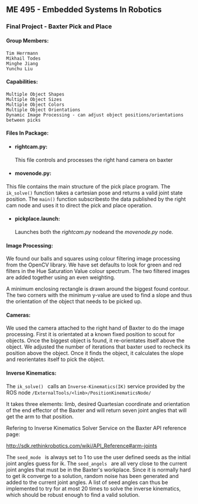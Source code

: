 ## ME 495 - Embedded Systems In Robotics

### Final Project - Baxter Pick and Place

#### Group Members:

    Tim Herrmann
    Mikhail Todes
    Minghe Jiang
    Yunchu Liu

#### Capabilities:

	Multiple Object Shapes
	Multiple Object Sizes
	Multiple Object Colors
	Multiple Object Orientations
	Dynamic Image Processing - can adjust object positions/orientations between picks

#### Files In Package:

* #### rightcam.py:
	This file controls and processes the right hand camera on baxter

* #### movenode.py:
This file contains the main structure of the pick place program.  The `ik_solve()` function takes a cartesian pose and returns a valid joint state position.  The `main()` function subscribesto the data published by the right cam node and uses it to direct the pick and place operation.

* #### pickplace.launch:
	Launches both the *rightcam.py* nodeand the *movenode.py* node.


#### Image Processing:

We found our balls and squares using colour filtering image processing from the
OpenCV library. We have set defaults to look for green and red filters in the
Hue Saturation Value colour spectrum. The two filtered images are added together
using an even weighting. 

A minimum enclosing rectangle is drawn around the biggest found contour. The two 
corners with the minimum y-value are used to find a slope and thus the
orientation of the object that needs to be picked up. 

#### Cameras:
We used the camera attached to the right hand of Baxter to do the image
processing. First it is orientated at a known fixed position to scout for objects.
Once the biggest object is found, it re-orientates itself above the object. We 
adjusted the number of iterations that baxter used to recheck its position above
the object. Once it finds the object, it calculates the slope and reorientates 
itself to pick the object. 

#### Inverse Kinematics:

The  `ik_solve() ` calls an `Inverse-Kinematics(IK)` service provided by the ROS node  `/ExternalTools/<limb>/PositionKinematicsNode/ `

It takes three elements: limb, desired Quartesian coordinate and orientation of the end effector of the Baxter and will return seven joint angles that will get the arm to that position. 

Refering to Inverse Kinematics Solver Service on the Baxter API reference page:<div>http://sdk.rethinkrobotics.com/wiki/API_Reference#arm-joints </div>

The  `seed_mode ` is always set to 1 to use the user defined seeds as the initial joint angles guess for ik. The  `seed_angels ` are all very close to the current joint angles that must be in the Baxter's workplace. Since it is normally hard to get ik converge to a solution, random noise has been generated and added to the current joint angles. A list of seed angles can thus be implemented to try for at most 20 times to solve the inverse kinematics, which should be robust enough to find a valid solution. 

